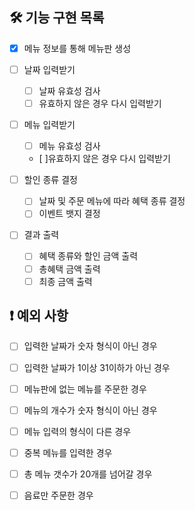 ## 🛠️ 기능 구현 목록
- [x] 메뉴 정보를 통해 메뉴판 생성

- [ ] 날짜 입력받기
  - [ ] 날짜 유효성 검사
  - [ ] 유효하지 않은 경우 다시 입력받기

- [ ] 메뉴 입력받기
  - [ ] 메뉴 유효성 검사
  -  [ ]유효하지 않은 경우 다시 입력받기
  
- [ ] 할인 종류 결정
  - [ ] 날짜 및 주문 메뉴에 따라 혜택 종류 결정
  - [ ] 이벤트 뱃지 결정

- [ ] 결과 출력
  - [ ] 혜택 종류와 할인 금액 출력
  - [ ] 총혜택 금액 출력
  - [ ] 최종 금액 출력  

## ❗️ 예외 사항

- [ ] 입력한 날짜가 숫자 형식이 아닌 경우
- [ ] 입력한 날짜가 1이상 31이하가 아닌 경우
- [ ] 메뉴판에 없는 메뉴를 주문한 경우
- [ ] 메뉴의 개수가 숫자 형식이 아닌 경우
- [ ] 메뉴 입력의 형식이 다른 경우
- [ ] 중복 메뉴를 입력한 경우
- [ ] 총 메뉴 갯수가 20개를 넘어갈 경우
- [ ] 음료만 주문한 경우

